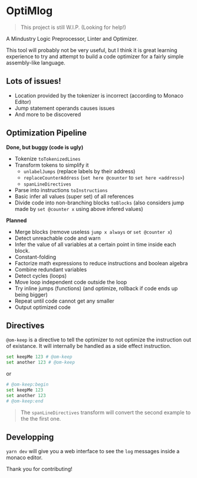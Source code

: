 # OptiMlog

> This project is still W.I.P. (Looking for help!)

A Mindustry Logic Preprocessor, Linter and Optimizer.

This tool will probably not be very useful, but I think it is great learning experience to try and attempt to build a code optimizer for a fairly simple assembly-like language.

## Lots of issues!

- Location provided by the tokenizer is incorrect (according to Monaco Editor)
- Jump statement operands causes issues
- And more to be discovered

## Optimization Pipeline

**Done, but buggy (code is ugly)**

- Tokenize `toTokenizedLines`
- Transform tokens to simplify it
  - `unlabelJumps` (replace labels by their address)
  - `replaceCounterAddress` (`set here @counter` to `set here <address>`)
  - `spanLineDirectives`
- Parse into instructions `toInstructions`
- Basic infer all values (super set) of all references
- Divide code into non-branching blocks `toBlocks` (also considers jump made by `set @counter x` using above infered values)

**Planned**

- Merge blocks (remove useless `jump x always` or `set @counter x`)
- Detect unreachable code and warn
- Infer the value of all variables at a certain point in time inside each block.
- Constant-folding
- Factorize math expressions to reduce instructions and boolean algebra
- Combine redundant variables
- Detect cycles (loops)
- Move loop independent code outside the loop
- Try inline jumps (functions) (and optimize, rollback if code ends up being bigger)
- Repeat until code cannot get any smaller
- Output optimized code

## Directives

`@om-keep` is a directive to tell the optimizer to not optimize the instruction out of existance. It will internally be handled as a side effect instruction.

```py
set keepMe 123 # @om-keep
set another 123 # @om-keep
```
or
```py
# @om-keep:begin
set keepMe 123
set another 123
# @om-keep:end
```
> The `spanLineDirectives` transform will convert the second example to the the first one.

## Developping

`yarn dev` will give you a web interface to see the `log` messages inside a monaco editor.

Thank you for contributing!